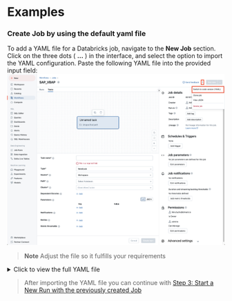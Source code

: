 # Examples

### Create Job by using the default yaml file

To add a YAML file for a Databricks job, navigate to the **New Job** section. Click on the three dots ( **...** ) in the interface, and select the option to import the YAML configuration. Paste the following YAML file into the provided input field:
![Import yml file](./images/yaml_insert.png)
> **Note** Adjust the file so it fulfills your requirements
<details>
  <summary>Click to view the full YAML file</summary>

```yaml
resources:
  jobs:
    SAP_VBAP:
      name: SAP_VBAP
      tasks:
        - task_key: vbcp
          python_wheel_task:
            package_name: Databricks-sap-connector
            entry_point: sap_table
            parameters:
              - --partitions
              - "40"
              - --table-name
              - '"SAPHANADB.VBAP"'
              - --dt-schema-name-checkpoints
              - checkpointschema
              - --dt-table-name
              - vbap
              - --dt-schema-name
              - default
              - --dt-catalog-name
              - dev_jomach
              - --columns
              - "*"
              - --primary-keys
              - MANDT, VBELN
              - --sap-hana-host
              - ...
              - --scope
              - sharedsecretvault
              - --user-key
              - hana-db-username
              - --password-key
              - hana-db-password
              - --database-name
              - All
              - --limit
              - "1000"
              - --loglevel
              - DEBUG
          job_cluster_key: vbcp_cluster
          libraries:
            #Insert the paths to the wheel.whl and ngdbc.jar file
            - whl: /Workspace/Users/{Your Username}/SAP_Connector_New/databricks_sap_connector-0.0.1+20241122.130359-py3-none-any.whl
            - jar: /Volumes/libraries/default/jars/ngdbc.jar
      job_clusters:
        - job_cluster_key: vbcp_cluster
          new_cluster:
            cluster_name: ""
            spark_version: 15.4.x-scala2.12
            azure_attributes:
              first_on_demand: 1
              availability: ON_DEMAND_AZURE
              spot_bid_max_price: -1
            node_type_id: Standard_D4ds_v5
            spark_env_vars:
              PYSPARK_PYTHON: /databricks/python3/bin/python3
            enable_elastic_disk: true
            data_security_mode: SINGLE_USER
            runtime_engine: PHOTON
            num_workers: 8
      queue:
        enabled: true


```
</details>

> After importing the YAML file you can continue with [Step 3: Start a New Run with the previously created Job](configuration.md#step-3-start-a-new-run-with-the-previously-created-job)